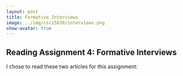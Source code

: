 ```yaml
---
layout: post
title: Formative Interviews
image: ../img/csci5839/interviews.png
show-avatar: true
---
```

## Reading Assignment 4: Formative Interviews

I chose to read these two articles for this assignment:
